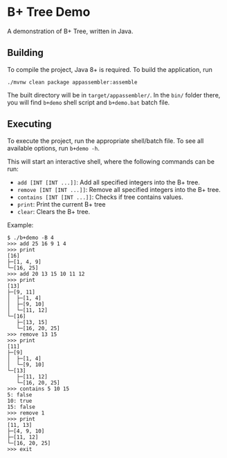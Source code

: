 # B+ Tree Demo

A demonstration of B+ Tree, written in Java.

## Building

To compile the project, Java 8+ is required. To build the application, run

```shell
./mvnw clean package appassembler:assemble
```

The built directory will be in `target/appassembler/`. In the `bin/` folder
there, you will find `b+demo` shell script and `b+demo.bat` batch file.

## Executing

To execute the project, run the appropriate shell/batch file. To see all
available options, run `b+demo -h`.

This will start an interactive shell, where the following commands can be run:

- `add [INT [INT ...]]`: Add all specified integers into the B+ tree.
- `remove [INT [INT ...]]`: Remove all specified integers into the B+ tree.
- `contains [INT [INT ...]]`: Checks if tree contains values.
- `print`: Print the current B+ tree
- `clear`: Clears the B+ tree.

Example:

```
$ ./b+demo -B 4
>>> add 25 16 9 1 4
>>> print
[16]
├─[1, 4, 9]
└─[16, 25]
>>> add 20 13 15 10 11 12
>>> print
[13]
├─[9, 11]
│  ├─[1, 4]
│  ├─[9, 10]
│  └─[11, 12]
└─[16]
   ├─[13, 15]
   └─[16, 20, 25]
>>> remove 13 15
>>> print
[11]
├─[9]
│  ├─[1, 4]
│  └─[9, 10]
└─[13]
   ├─[11, 12]
   └─[16, 20, 25]
>>> contains 5 10 15
5: false
10: true
15: false
>>> remove 1
>>> print
[11, 13]
├─[4, 9, 10]
├─[11, 12]
└─[16, 20, 25]
>>> exit
```
